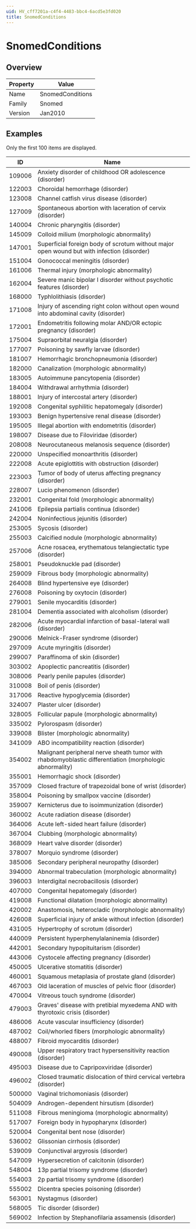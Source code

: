```yaml
---
uid: HV_cff7201a-c4f4-4483-bbc4-6acd5e3fd020
title: SnomedConditions
---
```


# SnomedConditions

## Overview

Property|Value
---|--- 
Name|SnomedConditions 
Family|Snomed 
Version|Jan2010

## Examples

Only the first 100 items are displayed. 

ID|Name
---|--- 
109006|Anxiety disorder of childhood OR adolescence (disorder) 
122003|Choroidal hemorrhage (disorder) 
123008|Channel catfish virus disease (disorder) 
127009|Spontaneous abortion with laceration of cervix (disorder) 
140004|Chronic pharyngitis (disorder) 
145009|Colloid milium (morphologic abnormality) 
147001|Superficial foreign body of scrotum without major open wound but with infection (disorder) 
151004|Gonococcal meningitis (disorder) 
161006|Thermal injury (morphologic abnormality) 
162004|Severe manic bipolar I disorder without psychotic features (disorder) 
168000|Typhlolithiasis (disorder) 
171008|Injury of ascending right colon without open wound into abdominal cavity (disorder) 
172001|Endometritis following molar AND/OR ectopic pregnancy (disorder) 
175004|Supraorbital neuralgia (disorder) 
177007|Poisoning by sawfly larvae (disorder) 
181007|Hemorrhagic bronchopneumonia (disorder) 
182000|Canalization (morphologic abnormality) 
183005|Autoimmune pancytopenia (disorder) 
184004|Withdrawal arrhythmia (disorder) 
188001|Injury of intercostal artery (disorder) 
192008|Congenital syphilitic hepatomegaly (disorder) 
193003|Benign hypertensive renal disease (disorder) 
195005|Illegal abortion with endometritis (disorder) 
198007|Disease due to Filoviridae (disorder) 
208008|Neurocutaneous melanosis sequence (disorder) 
220000|Unspecified monoarthritis (disorder) 
222008|Acute epiglottitis with obstruction (disorder) 
223003|Tumor of body of uterus affecting pregnancy (disorder) 
228007|Lucio phenomenon (disorder) 
232001|Congenital fold (morphologic abnormality) 
241006|Epilepsia partialis continua (disorder) 
242004|Noninfectious jejunitis (disorder) 
253005|Sycosis (disorder) 
255003|Calcified nodule (morphologic abnormality) 
257006|Acne rosacea, erythematous telangiectatic type (disorder) 
258001|Pseudoknuckle pad (disorder) 
259009|Fibrous body (morphologic abnormality) 
264008|Blind hypertensive eye (disorder) 
276008|Poisoning by oxytocin (disorder) 
279001|Senile myocarditis (disorder) 
281004|Dementia associated with alcoholism (disorder) 
282006|Acute myocardial infarction of basal-lateral wall (disorder) 
290006|Melnick-Fraser syndrome (disorder) 
297009|Acute myringitis (disorder) 
299007|Paraffinoma of skin (disorder) 
303002|Apoplectic pancreatitis (disorder) 
308006|Pearly penile papules (disorder) 
310008|Boil of penis (disorder) 
317006|Reactive hypoglycemia (disorder) 
324007|Plaster ulcer (disorder) 
328005|Follicular papule (morphologic abnormality) 
335002|Pylorospasm (disorder) 
339008|Blister (morphologic abnormality) 
341009|ABO incompatibility reaction (disorder) 
354002|Malignant peripheral nerve sheath tumor with rhabdomyoblastic differentiation (morphologic abnormality) 
355001|Hemorrhagic shock (disorder) 
357009|Closed fracture of trapezoidal bone of wrist (disorder) 
358004|Poisoning by smallpox vaccine (disorder) 
359007|Kernicterus due to isoimmunization (disorder) 
360002|Acute radiation disease (disorder) 
364006|Acute left-sided heart failure (disorder) 
367004|Clubbing (morphologic abnormality) 
368009|Heart valve disorder (disorder) 
378007|Morquio syndrome (disorder) 
385006|Secondary peripheral neuropathy (disorder) 
394000|Abnormal trabeculation (morphologic abnormality) 
396003|Interdigital necrobacillosis (disorder) 
407000|Congenital hepatomegaly (disorder) 
419008|Functional dilatation (morphologic abnormality) 
420002|Anastomosis, heterocladic (morphologic abnormality) 
426008|Superficial injury of ankle without infection (disorder) 
431005|Hypertrophy of scrotum (disorder) 
440009|Persistent hyperphenylalaninemia (disorder) 
442001|Secondary hypopituitarism (disorder) 
443006|Cystocele affecting pregnancy (disorder) 
450005|Ulcerative stomatitis (disorder) 
460001|Squamous metaplasia of prostate gland (disorder) 
467003|Old laceration of muscles of pelvic floor (disorder) 
470004|Vitreous touch syndrome (disorder) 
479003|Graves' disease with pretibial myxedema AND with thyrotoxic crisis (disorder) 
486006|Acute vascular insufficiency (disorder) 
487002|Coil/whorled fibers (morphologic abnormality) 
488007|Fibroid myocarditis (disorder) 
490008|Upper respiratory tract hypersensitivity reaction (disorder) 
495003|Disease due to Capripoxviridae (disorder) 
496002|Closed traumatic dislocation of third cervical vertebra (disorder) 
500000|Vaginal trichomoniasis (disorder) 
504009|Androgen-dependent hirsutism (disorder) 
511008|Fibrous meningioma (morphologic abnormality) 
517007|Foreign body in hypopharynx (disorder) 
520004|Congenital bent nose (disorder) 
536002|Glissonian cirrhosis (disorder) 
539009|Conjunctival argyrosis (disorder) 
547009|Hypersecretion of calcitonin (disorder) 
548004|13p partial trisomy syndrome (disorder) 
554003|2p partial trisomy syndrome (disorder) 
555002|Dicentra species poisoning (disorder) 
563001|Nystagmus (disorder) 
568005|Tic disorder (disorder) 
569002|Infection by Stephanofilaria assamensis (disorder)